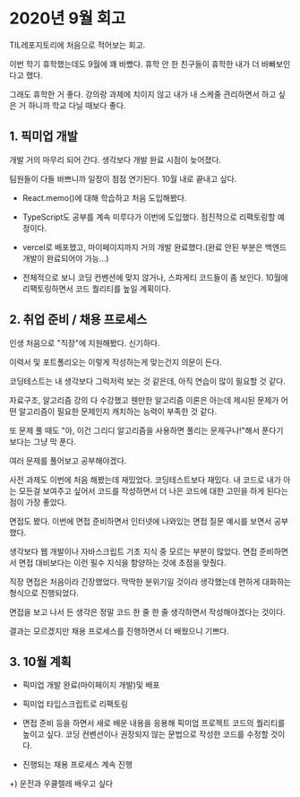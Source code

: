 # 2020년 9월 회고

TIL레포지토리에 처음으로 적어보는 회고.

이번 학기 휴학했는데도 9월에 꽤 바빴다. 휴학 안 한 친구들이 휴학한 내가 더 바빠보인다고 했다.

그래도 휴학한 거 좋다. 강의랑 과제에 치이지 않고 내가 내 스케줄 관리하면서 하고 싶은 거 하니까 학교 다닐 때보다 좋다.

## 1. 픽미업 개발

개발 거의 마무리 되어 간다. 생각보다 개발 완료 시점이 늦어졌다.

팀원들이 다들 바쁘니까 일정이 점점 연기된다. 10월 내로 끝내고 싶다.

- React.memo()에 대해 학습하고 처음 도입해봤다.

- TypeScript도 공부를 계속 미루다가 이번에 도입했다. 점진적으로 리팩토링할 예정이다.

- vercel로 배포했고, 마이페이지까지 거의 개발 완료했다.(완료 안된 부분은 백엔드 개발이 완료되어야 가능...)

- 전체적으로 보니 코딩 컨벤션에 맞지 않거나, 스파게티 코드들이 좀 보인다. 10월에 리팩토링하면서 코드 퀄리티를 높일 계획이다.

## 2. 취업 준비 / 채용 프로세스

인생 처음으로 "직장"에 지원해봤다. 신기하다.

이력서 및 포트폴리오는 이렇게 작성하는게 맞는건지 의문이 든다.

코딩테스트는 내 생각보다 그럭저럭 보는 것 같은데, 아직 연습이 많이 필요할 것 같다.

자료구조, 알고리즘 강의 다 수강했고 웬만한 알고리즘 이론은 아는데 제시된 문제가 어떤 알고리즘이 필요한 문제인지 캐치하는 능력이 부족한 것 같다.

또 문제 풀 때도 "아, 이건 그리디 알고리즘을 사용하면 풀리는 문제구나!"해서 푼다기 보다는 그냥 막 푼다.

여러 문제를 풀어보고 공부해야겠다.

사전 과제도 이번에 처음 해봤는데 재밌었다. 코딩테스트보다 재밌다. 내 코드로 내가 아는 모든걸 보여주고 싶어서 코드를 작성하면서 더 나은 코드에 대한 고민을 하게 된다는 점이 가장 좋았다.

면접도 봤다. 이번에 면접 준비하면서 인터넷에 나와있는 면접 질문 예시를 보면서 공부했다.

생각보다 웹 개발이나 자바스크립트 기초 지식 중 모르는 부분이 많았다. 면접 준비하면서 면접 대비보다는 이런 필수 지식을 함양하는 것에 초점을 맞췄다.

직장 면접은 처음이라 긴장했었다. 딱딱한 분위기일 것이라 생각했는데 편하게 대화하는 형식으로 진행되었다. 

면접을 보고 나서 든 생각은 정말 코드 한 줄 한 줄 생각하면서 작성해야겠다는 것이다.

결과는 모르겠지만 채용 프로세스를 진행하면서 더 배웠으니 기쁘다.

## 3. 10월 계획

- 픽미업 개발 완료(마이페이지 개발)및 배포

- 픽미업 타입스크립트로 리팩토링

- 면접 준비 등을 하면서 새로 배운 내용을 응용해 픽미업 프로젝트 코드의 퀄리티를 높이고 싶다. 코딩 컨벤션이나 권장되지 않는 문법으로 작성한 코드를 수정할 것이다. 

- 진행되는 채용 프로세스 계속 진행

+) 운전과 우쿨렐레 배우고 싶다
